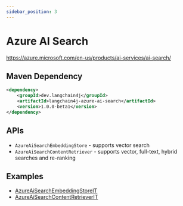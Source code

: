 ```yaml
---
sidebar_position: 3
---
```


# Azure AI Search

https://azure.microsoft.com/en-us/products/ai-services/ai-search/


## Maven Dependency

```xml
<dependency>
    <groupId>dev.langchain4j</groupId>
    <artifactId>langchain4j-azure-ai-search</artifactId>
    <version>1.0.0-beta1</version>
</dependency>
```

## APIs

- `AzureAiSearchEmbeddingStore` - supports vector search
- `AzureAiSearchContentRetriever` - supports vector, full-text, hybrid searches and re-ranking


## Examples

- [AzureAiSearchEmbeddingStoreIT](https://github.com/langchain4j/langchain4j/blob/main/langchain4j-azure-ai-search/src/test/java/dev/langchain4j/store/embedding/azure/search/AzureAiSearchEmbeddingStoreIT.java)
- [AzureAiSearchContentRetrieverIT](https://github.com/langchain4j/langchain4j/blob/main/langchain4j-azure-ai-search/src/test/java/dev/langchain4j/rag/content/retriever/azure/search/AzureAiSearchContentRetrieverIT.java)
